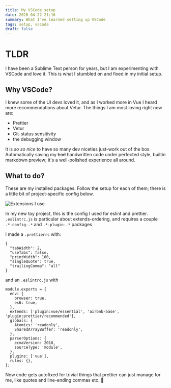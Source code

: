 ```yaml
---
title: My VSCode setup
date: 2020-04-22 21:16
summary: What I've learned setting up VSCode
tags: setup, vscode
draft: false
---
```


# TLDR

I have been a Sublime Text person for years, but I am experimenting with VSCode and love it. This is what I stumbled on and fixed in my initial setup.

## Why VSCode?

I knew some of the UI devs loved it, and as I worked more in Vue I heard more recommendations about Vetur. The things I am most loving right now are:

- Prettier
- Vetur
- Git-status sensitivity
- the debugging window

It is _so so nice_ to have so many dev niceties just-work out of the box. Automatically saving my ~~bad~~ handwritten code under perfected style, builtin markdown preview; it's a well-polished experience all around.

## What to do?

These are my installed packages. Follow the setup for each of them; there is a little bit of project-specific config below.

<img src="images/extensions.png" alt="Extensions I use" style="max-height:300px"/>

In my new toy project, this is the config I used for eslint and prettier. `.eslintrc.js` is particular about extends-ordering, and requires a couple `.*-config-.*` and `.*-plugin-.*` packages

I made a `.prettierrc` with:

```
{
  "tabWidth": 2,
  "useTabs": false,
  "printWidth": 100,
  "singleQuote": true,
  "trailingComma": "all"
}
```

and an `.eslintrc.js` with

```
module.exports = {
  env: {
    browser: true,
    es6: true,
  },
  extends: ['plugin:vue/essential', 'airbnb-base', 'plugin:prettier/recommended'],
  globals: {
    Atomics: 'readonly',
    SharedArrayBuffer: 'readonly',
  },
  parserOptions: {
    ecmaVersion: 2018,
    sourceType: 'module',
  },
  plugins: ['vue'],
  rules: {},
};

```

Now code gets autofixed for trivial things that prettier can just manage for me, like quotes and line-ending commas etc. 🥳
